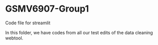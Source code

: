 # GSMV6907-Group1
Code file for streamlit

In this folder, we have codes from all our test edits of the data cleaning webtool.
